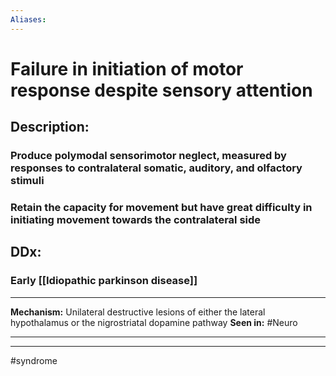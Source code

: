 ```yaml
---
Aliases:
---
```

# Failure in initiation of motor response despite sensory attention
## Description:
### Produce polymodal sensorimotor neglect, measured by responses to contralateral somatic, auditory, and olfactory stimuli
###  Retain the capacity for movement but have great difficulty in initiating movement towards the contralateral side 
## DDx:
### Early [[Idiopathic parkinson disease]]

---
**Mechanism:** Unilateral destructive lesions of either the lateral hypothalamus or the nigrostriatal dopamine pathway 
**Seen in:** #Neuro 

---


---
#syndrome 